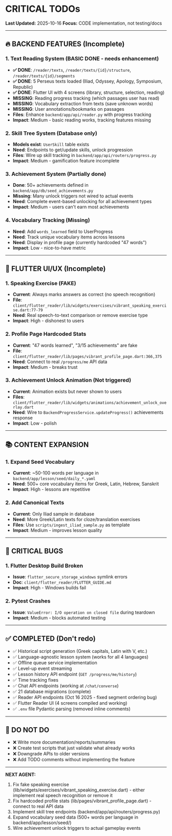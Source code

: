 # CRITICAL TODOs

**Last Updated:** 2025-10-16
**Focus:** CODE implementation, not testing/docs

---

## 🔥 BACKEND FEATURES (Incomplete)

### 1. Text Reading System (BASIC DONE - needs enhancement)
- **✅ DONE**: `/reader/texts`, `/reader/texts/{id}/structure`, `/reader/texts/{id}/segments`
- **✅ DONE**: 5 Perseus texts loaded (Iliad, Odyssey, Apology, Symposium, Republic)
- **✅ DONE**: Flutter UI with 4 screens (library, structure, selection, reading)
- **MISSING**: Reading progress tracking (which passages user has read)
- **MISSING**: Vocabulary extraction from texts (save unknown words)
- **MISSING**: User annotations/bookmarks on passages
- **Files**: Enhance `backend/app/api/reader.py` with progress tracking
- **Impact**: Medium - basic reading works, tracking features missing

### 2. Skill Tree System (Database only)
- **Models exist**: `UserSkill` table exists
- **Need**: Endpoints to get/update skills, unlock progression
- **Files**: Wire up skill tracking in `backend/app/api/routers/progress.py`
- **Impact**: Medium - gamification feature incomplete

### 3. Achievement System (Partially done)
- **Done**: 50+ achievements defined in `backend/app/db/seed_achievements.py`
- **Missing**: Many unlock triggers not wired to actual events
- **Need**: Complete event-based unlocking for all achievement types
- **Impact**: Medium - users can't earn most achievements

### 4. Vocabulary Tracking (Missing)
- **Need**: Add `words_learned` field to UserProgress
- **Need**: Track unique vocabulary items across lessons
- **Need**: Display in profile page (currently hardcoded "47 words")
- **Impact**: Low - nice-to-have metric

---

## 🎨 FLUTTER UI/UX (Incomplete)

### 1. Speaking Exercise (FAKE)
- **Current**: Always marks answers as correct (no speech recognition)
- **File**: `client/flutter_reader/lib/widgets/exercises/vibrant_speaking_exercise.dart:77-79`
- **Need**: Real speech-to-text comparison or remove exercise type
- **Impact**: High - dishonest to users

### 2. Profile Page Hardcoded Stats
- **Current**: "47 words learned", "3/15 achievements" are fake
- **File**: `client/flutter_reader/lib/pages/vibrant_profile_page.dart:366,375`
- **Need**: Connect to real `/progress/me` API data
- **Impact**: Medium - breaks trust

### 3. Achievement Unlock Animation (Not triggered)
- **Current**: Animation exists but never shown to users
- **Files**: `client/flutter_reader/lib/widgets/animations/achievement_unlock_overlay.dart`
- **Need**: Wire to `BackendProgressService.updateProgress()` achievements response
- **Impact**: Low - polish

---

## 📚 CONTENT EXPANSION

### 1. Expand Seed Vocabulary
- **Current**: ~50-100 words per language in `backend/app/lesson/seed/daily_*.yaml`
- **Need**: 500+ core vocabulary items for Greek, Latin, Hebrew, Sanskrit
- **Impact**: High - lessons are repetitive

### 2. Add Canonical Texts
- **Current**: Only Iliad sample in database
- **Need**: More Greek/Latin texts for cloze/translation exercises
- **Files**: Use `scripts/ingest_iliad_sample.py` as template
- **Impact**: Medium - improves lesson quality

---

## 🐛 CRITICAL BUGS

### 1. Flutter Desktop Build Broken
- **Issue**: `flutter_secure_storage_windows` symlink errors
- **Doc**: `client/flutter_reader/FLUTTER_GUIDE.md`
- **Impact**: High - Windows builds fail

### 2. Pytest Crashes
- **Issue**: `ValueError: I/O operation on closed file` during teardown
- **Impact**: Medium - blocks automated testing

---

## ✅ COMPLETED (Don't redo)

- ✅ Historical script generation (Greek capitals, Latin with V, etc.)
- ✅ Language-agnostic lesson system (works for all 4 languages)
- ✅ Offline queue service implementation
- ✅ Level-up event streaming
- ✅ Lesson history API endpoint (`GET /progress/me/history`)
- ✅ Time tracking fixes
- ✅ Chat API endpoints (working at `/chat/converse`)
- ✅ 21 database migrations (complete)
- ✅ Reader API endpoints (Oct 16 2025 - fixed segment ordering bug)
- ✅ Flutter Reader UI (4 screens compiled and working)
- ✅ `.env` file Pydantic parsing (removed inline comments)

---

## 🚫 DO NOT DO

- ❌ Write more documentation/reports/summaries
- ❌ Create test scripts that just validate what already works
- ❌ Downgrade APIs to older versions
- ❌ Add TODO comments without implementing the feature

---

**NEXT AGENT:**
1. Fix fake speaking exercise (lib/widgets/exercises/vibrant_speaking_exercise.dart) - either implement real speech recognition or remove it
2. Fix hardcoded profile stats (lib/pages/vibrant_profile_page.dart) - connect to real API data
3. Implement skill tree endpoints (backend/app/api/routers/progress.py)
4. Expand vocabulary seed data (500+ words per language in backend/app/lesson/seed/)
5. Wire achievement unlock triggers to actual gameplay events
